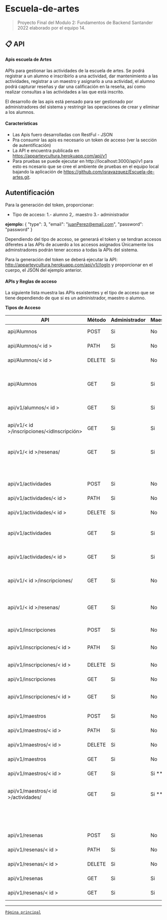 # Escuela-de-artes

>Proyecto Final del Modulo 2: Fundamentos de Backend Santander 2022 elaborado por el equipo 14.

## 📋 API

#### Apis escuela de Artes
APIs para gestionar las actividades de la escuela de artes.
Se podrá registrar a un alumno e inscribirlo a una actividad, dar mantenimiento a las actividades, registrar a un maestro y asignarlo a una actividad, el alumno podrá capturar reseñas y dar una calificación en la reseña, así como realizar consultas a las actividades a las que está inscrito.

El desarrollo de las apis está pensado para ser gestionado por administradores del sistema y restringir las operaciones de crear y eliminar a los alumnos.

#### Características
- Las Apis fuero desarrolladas con RestFul - JSON
- Pra consumir las apis es necesario un token de acceso (ver la sección de autentificación)
- La API e encuentra publicada en https://apparteycultura.herokuapp.com/api/v1
- Para pruebas se puede ejecutar en http://localhost:3000/api/v1 para esto es ncesario que se cree el ambiente de pruebas en el equipo local bajando la aplicación de https://github.com/isravazquez/Escuela-de-artes.git.

## Autentificación
Para la generación del token, proporcionar:
- Tipo de acceso:
    1.- alumno
    2,. maestro
    3.- administrador

**ejemplo:**
{
	"type": 3,
	"email": "juanPerez@email.com",
	"password": "password"
}

Dependiendo del tipo de acceso, se generará el token y se tendran accesos diferetes a las APIs de acuerdo a los accesos asignados
Únicamente los adminstradores podrán tener acceso a todas la APIs del sistema.

Para la generación del token se deberá ejecutar la API: 
http://apparteycultura.herokuapp.com/api/v1//logIn y proporcionar en el cuerpo, el JSON del ejemplo anterior.

#### APIs y Reglas de acceso
La siguiente lista muestra las APIs esxistentes y el tipo de acceso que se tiene dependiendo de que si es un administrador, maestro o alumno.


**Tipos de Acceso**

|API|Método|Administrador|Maestro|Alumno|Comentarios|
|-----|-----|-----|-----|-----|-----|
|api/Alumnos|POST|Si|No|No|Alta de Alumnos|
|api/Alumnos/< id >|PATH|Si|No|No|Modificación Alumno|
|api/Alumnos/< id >|DELETE|Si|No|No|Eliminación Alumno|
|api/Alumnos|GET|Si|Si|No|Consulta Alumnos / filtrado por id Alumno o idActividad|
|api/v1/alumnos/< id >|GET|Si|Si|Si|*	Consulta de un alumno|
|api/v1/< id >/inscripciones/<idInscripción>|GET|Si|Si|Si|*	detalle de inscripciones de cada alumno|
|api/v1/< id >/resenas/<idResena>|GET|Si|Si|Si*|detalle de reseñas de cada alumno|
| | | | | |* Solo con su id del alumno|
|api/v1/actividades|POST|Si|No|No|Alta de Actividades|
|api/v1/actividades/< id >|PATH|Si|No|No|Actualización de Actividades|
|api/v1/actividades/< id >|DELETE|Si|No|No|Eliminación de Actividades|
|api/v1/actividades|GET|Si|Si|Si|Consulta todas las actividaes / Sin autentificación|
|api/v1/actividades/< id >|GET|Si|Si|Si|Consulta una actividad / Sin Autentificación|
|api/v1/< id >/inscripciones/<idInscripcion>|GET|Si|No|No|Consulta detalle inscripciones por actividad|
|api/v1/< id >/resenas/<idResena>|GET|Si|No|No|Consulta a detalle reseñas por actividad|
| | | | | | |
|api/v1/inscripciones|POST|Si|No|No|Alta de inscripciones|
|api/v1/inscripciones/< id >|PATH|Si|No|No|Modificación de inscripciones|
|api/v1/inscripciones/< id >|DELETE|Si|No|No|Eliminación de inscripciones|
|api/v1/inscripciones|GET|Si|No|No|Consulta de Inscripciones|
|api/v1/inscripciones/< id >|GET|Si|No|No|Consulta de una inscripción|
| | | | | | |	
|api/v1/maestros|POST|Si|No|No|Alta de Maestros|
|api/v1/maestros/< id >|PATH|Si|No|No|Modificación de Maestros|
|api/v1/maestros/< id >|DELETE|Si|No|No|Eliminación de Maestros|
|api/v1/maestros|GET|Si|No|No|Consulta de Maestros|
|api/v1/maestros/< id >|GET|Si|Si **|No|Consulta de un Maestro|
|api/v1/maestros/< id >/actividades/<idActividad>|GET|Si|Si **|No|Consulta a detalle de maestros por actividad|
| | | | | |** Solo el id del maestrro autentificado|
|api/v1/resenas|POST|Si|No|Si|Alta de reseñas|
|api/v1/resenas/< id >|PATH|Si|No|Si|Modificación de reseñas|
|api/v1/resenas/< id >|DELETE|Si|No|Si|Eliminación de reseñas|
|api/v1/resenas|GET|Si|Si|Si|Consulta de reseñas|
|api/v1/resenas/< id >|GET|Si|Si|Si|Consulta de una reseña|


-------
[`Página principal`](../README.md)
